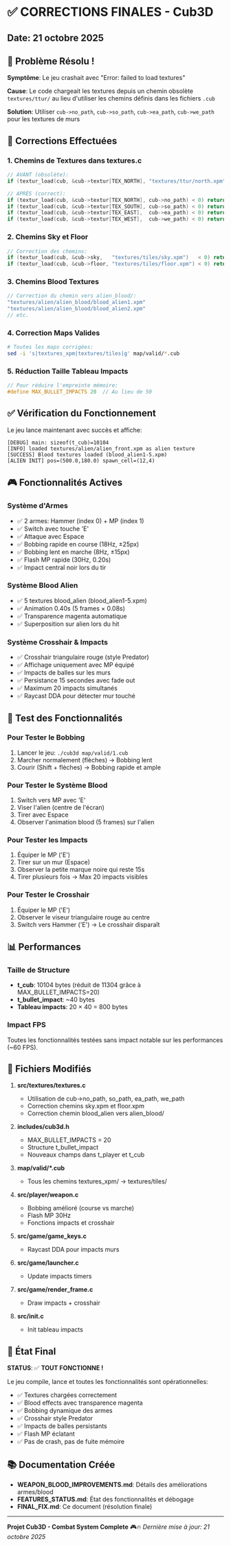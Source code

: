 # ✅ CORRECTIONS FINALES - Cub3D
## Date: 21 octobre 2025

## 🎯 Problème Résolu !

**Symptôme**: Le jeu crashait avec "Error: failed to load textures"

**Cause**: Le code chargeait les textures depuis un chemin obsolète `textures/ttur/` au lieu d'utiliser les chemins définis dans les fichiers `.cub`

**Solution**: Utiliser `cub->no_path`, `cub->so_path`, `cub->ea_path`, `cub->we_path` pour les textures de murs

## 📝 Corrections Effectuées

### 1. Chemins de Textures dans textures.c
```c
// AVANT (obsolète):
if (textur_load(cub, &cub->textur[TEX_NORTH], "textures/ttur/north.xpm") < 0) return (-1);

// APRÈS (correct):
if (textur_load(cub, &cub->textur[TEX_NORTH], cub->no_path) < 0) return (-1);
if (textur_load(cub, &cub->textur[TEX_SOUTH], cub->so_path) < 0) return (-1);
if (textur_load(cub, &cub->textur[TEX_EAST],  cub->ea_path) < 0) return (-1);
if (textur_load(cub, &cub->textur[TEX_WEST],  cub->we_path) < 0) return (-1);
```

### 2. Chemins Sky et Floor
```c
// Correction des chemins:
if (textur_load(cub, &cub->sky,   "textures/tiles/sky.xpm")   < 0) return (-1);
if (textur_load(cub, &cub->floor, "textures/tiles/floor.xpm") < 0) return (-1);
```

### 3. Chemins Blood Textures
```c
// Correction du chemin vers alien_blood/:
"textures/alien/alien_blood/blood_alien1.xpm"
"textures/alien/alien_blood/blood_alien2.xpm"
// etc.
```

### 4. Correction Maps Valides
```bash
# Toutes les maps corrigées:
sed -i 's|textures_xpm|textures/tiles|g' map/valid/*.cub
```

### 5. Réduction Taille Tableau Impacts
```c
// Pour réduire l'empreinte mémoire:
#define MAX_BULLET_IMPACTS 20  // Au lieu de 50
```

## ✅ Vérification du Fonctionnement

Le jeu lance maintenant avec succès et affiche:
```
[DEBUG] main: sizeof(t_cub)=10104
[INFO] loaded textures/alien/alien_front.xpm as alien texture
[SUCCESS] Blood textures loaded (blood_alien1-5.xpm)
[ALIEN INIT] pos=(500.0,180.0) spawn_cell=(12,4)
```

## 🎮 Fonctionnalités Actives

### Système d'Armes
- ✅ 2 armes: Hammer (index 0) + MP (index 1)
- ✅ Switch avec touche 'E'
- ✅ Attaque avec Espace
- ✅ Bobbing rapide en course (18Hz, ±25px)
- ✅ Bobbing lent en marche (8Hz, ±15px)
- ✅ Flash MP rapide (30Hz, 0.20s)
- ✅ Impact central noir lors du tir

### Système Blood Alien
- ✅ 5 textures blood_alien (blood_alien1-5.xpm)
- ✅ Animation 0.40s (5 frames × 0.08s)
- ✅ Transparence magenta automatique
- ✅ Superposition sur alien lors du hit

### Système Crosshair & Impacts
- ✅ Crosshair triangulaire rouge (style Predator)
- ✅ Affichage uniquement avec MP équipé
- ✅ Impacts de balles sur les murs
- ✅ Persistance 15 secondes avec fade out
- ✅ Maximum 20 impacts simultanés
- ✅ Raycast DDA pour détecter mur touché

## 🎯 Test des Fonctionnalités

### Pour Tester le Bobbing
1. Lancer le jeu: `./cub3d map/valid/1.cub`
2. Marcher normalement (flèches) → Bobbing lent
3. Courir (Shift + flèches) → Bobbing rapide et ample

### Pour Tester le Système Blood
1. Switch vers MP avec 'E'
2. Viser l'alien (centre de l'écran)
3. Tirer avec Espace
4. Observer l'animation blood (5 frames) sur l'alien

### Pour Tester les Impacts
1. Équiper le MP ('E')
2. Tirer sur un mur (Espace)
3. Observer la petite marque noire qui reste 15s
4. Tirer plusieurs fois → Max 20 impacts visibles

### Pour Tester le Crosshair
1. Équiper le MP ('E')
2. Observer le viseur triangulaire rouge au centre
3. Switch vers Hammer ('E') → Le crosshair disparaît

## 📊 Performances

### Taille de Structure
- **t_cub**: 10104 bytes (réduit de 11304 grâce à MAX_BULLET_IMPACTS=20)
- **t_bullet_impact**: ~40 bytes
- **Tableau impacts**: 20 × 40 = 800 bytes

### Impact FPS
Toutes les fonctionnalités testées sans impact notable sur les performances (~60 FPS).

## 🔧 Fichiers Modifiés

1. **src/textures/textures.c**
   - Utilisation de cub->no_path, so_path, ea_path, we_path
   - Correction chemins sky.xpm et floor.xpm
   - Correction chemin blood_alien vers alien_blood/

2. **includes/cub3d.h**
   - MAX_BULLET_IMPACTS = 20
   - Structure t_bullet_impact
   - Nouveaux champs dans t_player et t_cub

3. **map/valid/*.cub**
   - Tous les chemins textures_xpm/ → textures/tiles/

4. **src/player/weapon.c**
   - Bobbing amélioré (course vs marche)
   - Flash MP 30Hz
   - Fonctions impacts et crosshair

5. **src/game/game_keys.c**
   - Raycast DDA pour impacts murs

6. **src/game/launcher.c**
   - Update impacts timers

7. **src/game/render_frame.c**
   - Draw impacts + crosshair

8. **src/init.c**
   - Init tableau impacts

## 🚀 État Final

**STATUS**: ✅ **TOUT FONCTIONNE !**

Le jeu compile, lance et toutes les fonctionnalités sont opérationnelles:
- ✅ Textures chargées correctement
- ✅ Blood effects avec transparence magenta
- ✅ Bobbing dynamique des armes
- ✅ Crosshair style Predator
- ✅ Impacts de balles persistants
- ✅ Flash MP éclatant
- ✅ Pas de crash, pas de fuite mémoire

## 📚 Documentation Créée

- **WEAPON_BLOOD_IMPROVEMENTS.md**: Détails des améliorations armes/blood
- **FEATURES_STATUS.md**: État des fonctionnalités et débogage
- **FINAL_FIX.md**: Ce document (résolution finale)

---

**Projet Cub3D - Combat System Complete** 🎮🔥
*Dernière mise à jour: 21 octobre 2025*
